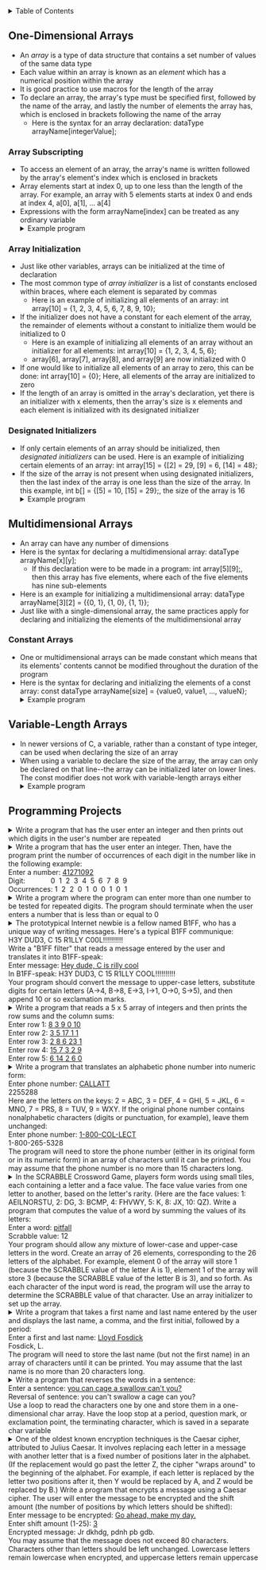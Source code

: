 <details>
<summary>Table of Contents</summary>
<ol>
  <li>
    <a href='#one-dimensional-arrays'>One-Dimensional Arrays</a> 
  </li> 
  <li>
    <a href='#multidimensional-arrays'>Multidimensional Arrays</a>
  </li> 
  <li>
    <a href='#variable-length-arrays'>Variable-Length Arrays</a>
  </li> 
  <li>
    <a href='#programming-projects'>Programming Projects</a>
  </li>
</ol>
</details>

## One-Dimensional Arrays
<ul>
  <li>
    <a>An <em>array</em> is a type of data structure that contains a set number of values of the same data type</a>
  </li>
  <li>
    <a>Each value within an array is known as an <em>element</em> which has a numerical position within the array</a>
  </li>
  <li>
    <a>It is good practice to use macros for the length of the array</a>
  </li>  
  <li>
    <a>To declare an array, the array's type must be specified first, followed by the name of the array, and lastly the number of elements the array has, which is enclosed in brackets following the name of the array</a>
    <ul>
      <li>
        <a>Here is the syntax for an array declaration: dataType arrayName[integerValue];</a>
      </li>
    </ul>    
  </li>     
</ul>    

### Array Subscripting
<ul>
  <li>
    <a>To access an element of an array, the array's name is written followed by the array's element's index which is enclosed in brackets</a>
  </li>
  <li>
    <a>Array elements start at index 0, up to one less than the length of the array. For example, an array with 5 elements starts at index 0 and ends at index 4, a[0], a[1], ... a[4]</a>
  </li>
  <li>
    <a>Expressions with the form arrayName[index] can be treated as any ordinary variable</a>
  </li> 
  <details>
    <summary>Example program</summary>

```c
#include <stdio.h>
//
int main()
{
    //variable declaration and initialization
    int array[10];
    //
    //inputting numbers into the array
    printf("Enter 10 numbers: ");
    for (int i = 0; i < 10; i++)
        scanf("%d", &array[i]);
    //
    //printing the array in reverse order
    printf("In reverse order: ");
    for (int i = 9; i >= 0; i--)
        printf("%d ", array[i]);
    //
    return 0;
}
```
<ul>  
  <details>
    <summary>Output</summary>
      <pre>
        <code>
Enter 10 numbers: <u>1 2 3 4 5 6 7 8 9 10</u>
In reverse order: 10 9 8 7 6 5 4 3 2 1
          </code>
        </pre>  
      </details>
    </ul>  
  </details>   
</ul> 

### Array Initialization
<ul>
  <li>
    <a>Just like other variables, arrays can be initialized at the time of declaration</a>
  </li>
  <li>
    <a>The most common type of <em>array initializer</em> is a list of constants enclosed within braces, where each element is separated by commas</a>
    <ul>
      <li>
        <a>Here is an example of initializing all elements of an array: int array[10] = {1, 2, 3, 4, 5, 6, 7, 8, 9, 10};</a>
      </li>
    </ul>    
  </li> 
  <li>
    <a>If the initializer does not have a constant for each element of the array, the remainder of elements without a constant to initialize them would be initialized to 0</a>
    <ul>
      <li>
        <a>Here is an example of initializing all elements of an array without an initializer for all elements: int array[10] = {1, 2, 3, 4, 5, 6};</a>
      </li>
      <li>
        <a>array[6], array[7], array[8], and array[9] are now initialized with 0</a>
      </li>  
    </ul>    
  </li>
  <li>
    <a>If one would like to initialize all elements of an array to zero, this can be done: int array[10] = {0}; Here, all elements of the array are initialized to zero</a>
  </li>  
  <li>
    <a>If the length of an array is omitted in the array's declaration, yet there is an initializer with x elements, then the array's size is x elements and each element is initialized with its designated initializer</a>
  </li>  
</ul>    

### Designated Initializers
<ul>
  <li>
    <a>If only certain elements of an array should be initialized, then <em>designated initializers</em> can be used. Here is an example of initializing certain elements of an array: int array[15] = {[2] = 29, [9] = 6, [14] = 48};</a>
  </li>
  <li>
    <a>If the size of the array is not present when using designated initializers, then the last index of the array is one less than the size of the array. In this example, int b[] = {[5] = 10, [15] = 29};, the size of the array is 16</a>
  </li>  
  <details>
    <summary>Example program</summary>

```c
#include <stdio.h>
//
int main()
{
    //variable declaration and initialization
    char ch;
    int seen[10] = {0}, maxSeen = 0;
    //
    printf("Enter a number: ");
    //do-while loop which iterates until the user enters the newline character
    do
    {
        ch = getchar();
        //
        //conditional statement which checks if user entered a number
        if (ch >= '0' && ch <= '9')
            //for loop which iterates over all indices of the seen array
            for (int i = 0; i < 10; i++)
                //conditional statement which checks if user entered a number that is the same as i
                if (ch - 48 == i)
                    seen[i]++;
    } while (ch != '\n');<br />
    //
    //for loop which iterates over all indices of the seen array
    for (int i = 0; i < 10; i++)
        //conditional statement which is used to find the maximum number of common digits the user input
        if (seen[i] > maxSeen)
            maxSeen = seen[i];
    //    
    //conditional statement which checks if the user input and repeated digits
    if (maxSeen > 1)
        printf("Repeated digit\n");
    //conditional statement which runs if the user input all unique digits    
    else
        printf("No repeated digit\n");
    //        
    return 0;
}
```
<ul>  
  <details>
      <summary>Output</summary>
        <pre>
          <code>
Enter a number: <u>123494</u>
Repeated digit
          </code>
        </pre>  
      </details>
    </ul>  
  </details> 
</ul>    

## Multidimensional Arrays
<ul>
  <li>
    <a>An array can have any number of dimensions</a>
  </li>
  <li>
    <a>Here is the syntax for declaring a multidimensional array: dataType arrayName[x][y];</a>
    <ul>
      <li>
        <a>If this declaration were to be made in a program: int array[5][9];, then this array has five elements, where each of the five elements has nine sub-elements</a>
      </li>
    </ul>
  </li> 
  <li>
    <a>Here is an example for initializing a multidimensional array: dataType arrayName[3][2] = {{0, 1}, {1, 0}, {1, 1}};</a>
  </li>
  <li>
    <a>Just like with a single-dimensional array, the same practices apply for declaring and initializing the elements of the multidimensional array</a>
  </li>        
</ul>    

### Constant Arrays
<ul>
  <li>
    <a>One or multidimensional arrays can be made constant which means that its elements' contents cannot be modified throughout the duration of the program</a>
  </li>
  <li>
    <a>Here is the syntax for declaring and initializing the elements of a const array: const dataType arrayName[size] = {value0, value1, ..., valueN};</a>
  </li>  
  <details>
    <summary>Example program</summary>

```c
#include <stdio.h>
//
int main()
{
    //variable declaration and initialization
    const int array[10] = {0, 1, 2, 3, 4, 5, 6, 7, 8, 9};
    //
    //for loop which prints the array's elements
    printf("Here are the array's elements: ");
    for (int i = 0; i < 10; i++)
        printf("%d ", i);
    //
    return 0;
}
```
<ul>   
  <details>
    <summary>Output</summary>
      <pre>
        <code>
Enter a number: <u>123494</u>
Repeated digit
        </code>
      </pre>  
    </details>
  </ul>  
</details> 
</ul>    

## Variable-Length Arrays
<ul>
  <li>
    <a>In newer versions of C, a variable, rather than a constant of type integer, can be used when declaring the size of an array</a>
  </li>
  <li>
    <a>When using a variable to declare the size of the array, the array can only be declared on that line--the array can be initialized later on lower lines. The const modifier does not work with variable-length arrays either</a>
  </li> 
  <details>
    <summary>Example program</summary>

```c
#include <stdio.h>
//
int main()
{
    //variable declaration and initialization
    char ch;
    int number10;
    //
    //prompt the user to enter a number
    printf("Enter the size of the array: ");
    scanf("%d", &number10);
    int array[number10];
    //
    //for loop which iterates from 0 to 9
    for (int i = 0; i < number10; i++)
        array[i] = i;
    //for loop which prints the array reversed
    printf("Here is the array reversed: ");
    for (int i = number10 - 1; i >= 0; i--)
        printf("%d ", array[i]);
    //
    return 0;
}
```   
<ul>
  <details>
    <summary>Output</summary>
      <pre>
        <code>
Enter a number: <u>123494</u>
Repeated digit
        </code>
      </pre>  
    </details>
  </ul>  
</details>  
</ul>   

## Programming Projects
<details>
  <summary>Write a program that has the user enter an integer and then prints out which digits in the user's number are repeated</summary>

```c
#include <stdio.h>
//
int main()
{
  //variable declaration and initialization
  char ch;
  int seen[10] = {0};
  //
  printf("Enter a number: ");
  //
  //do-while loop which iterates until the user enters a newline character
  do
  {
      ch = getchar();
      //
      //for loop which iterates from 0 to 9
      for (int i = 0; i < 10; i++)
          //conditional statement which checks if the character is a digit
          if (ch - 48 == i)
              seen[i]++;
  } while (ch != '\n');
  //
  //printing repeated digits to the screen
  printf("Repeated digit(s): ");
  for (int i = 0; i < 10; i++)
      if (seen[i] > 1)
          printf("%d ", i);
  //
  return 0;
}
```
<ul>  
  <details>
    <summary>Output</summary>
      <pre>
        <code>
Enter a number: <u>389457398745</u>
Repeated digit(s): 3 4 5 7 8 9  
        </code>
      </pre>  
    </details>
  </ul>  
</details>  

<details>
  <summary>Write a program that has the user enter an integer. Then, have the program print the number of occurrences of each digit in the number like in the following example:<br />
  Enter a number: <u>41271092</u><br />
  Digit: &nbsp;&nbsp;&nbsp;&nbsp;&nbsp;&nbsp;&nbsp;&nbsp;&nbsp;&nbsp;&nbsp;&nbsp;0&nbsp; 1&nbsp; 2&nbsp; 3&nbsp; 4&nbsp; 5&nbsp; 6&nbsp; 7&nbsp; 8&nbsp; 9<br />
  Occurrences: 1&nbsp;&nbsp;2&nbsp;&nbsp;2&nbsp;&nbsp;0&nbsp;&nbsp;1&nbsp;&nbsp;0&nbsp;&nbsp;0&nbsp;&nbsp;1&nbsp;&nbsp;0&nbsp;&nbsp;1</summary>

```c
#include <stdio.h<>
int main()
{
    //variable declarations and initializations
    char ch;
    int seen[10] = {0};
    //
    printf("Enter a number: ");
    //do-while loop which iterates until the user enters a newline character
    do
    {
        ch = getchar();
        //
        //for loop which iterates from 0 to 9
        for (int i = 0; i < 10; i++)
            //conditional statement which checks if the character is a digit
            if (ch - 48 == i)
                seen[i]++;
    } while (ch != '\n');
    //
    //for loop printing numbers 0 through 9
    printf("Digit:\t\t");
    for (int i = 0; i < 10; i++)
        printf("%d  ", i);
    //
    //for loop which prints the occurrences of each digit
    printf("\nOccurrences:\t");
    for (int i = 0; i < 10; i++)
        printf("%d  ", seen[i]);
    //
    return 0;
}
```
<ul>  
  <details>
    <summary>Output</summary>
      <pre>
        <code>
Enter a number: <u>23478</u>
Digit:          0  1  2  3  4  5  6  7  8  9  
Occurrences:    0  0  1  1  1  0  0  1  1  0
        </code>
      </pre>  
    </details>
  </ul>  
</details>  

<details>
  <summary>Write a program where the program can enter more than one number to be tested for repeated digits. The program should terminate when the user enters a number that is less than or equal to 0</summary>

```c
#include <stdio.h>
#include <stdbool.h>
//
#define TEN 10
//
int main()
{
    //variable declarations and initializations
    char ch;
    int seen[TEN] = {0}, sum = 0;
    bool flag = false;
    //
    do
    {
        printf("Enter a number: ");
        //do-while loop which iterates until the user enters a newline character
        do
        {
            ch = getchar();
            //for loop which iterates from 0 to 9
            for (int i = 0; i < TEN; i++)
                //conditional statement which checks if the character is a digit
                if (ch - 48 == i)
                    seen[i]++;
        } while (ch != '\n');
        //
        //summing up the occurrences of each digit
        for (int i = 0; i < TEN; sum += seen[i++]);
            //conditional statement which checks if the user entered exactly one zero digit and no other occurrences
                if (seen[0] == 1 && sum == 1)
                    flag = true;
        //
        //conditional statement which checks if the would like to continue inputting numbers
        if (!flag)
        {
            //for loop printing numbers 0 through 9
            printf("Digit:\t\t");
            for (int i = 0; i < TEN; i++)
                printf("%d  ", i);
            //
            //for loop which prints the occurrences of each digit
                      printf("\nOccurrences:\t");
                      for (int i = 0; i < TEN; i++)
                          printf("%d  ", seen[i]);
                      //  
                      //for loop which resets the seen array's elements to zero
                      for (int i = 0; i < TEN; i++)
                          seen[i] = 0;
                      //  
                      printf("\n\n");
                      sum = 0;
                  }
              } while (!flag);
    //
    return 0;
}
```
<ul>
  <details>
    <summary>Output</summary>
      <pre>
        <code>
Enter a number: <u>349857394857938475</u>
Digit:          0  1  2  3  4  5  6  7  8  9  
Occurrences:    0  0  0  3  3  3  0  3  3  3  
<br />
Enter a number: <u>394857394875938475938745938745</u>
Digit:          0  1  2  3  4  5  6  7  8  9  
Occurrences:    0  0  0  5  5  5  0  5  5  5  
<br />
Enter a number: <u>394875934758</u>
Digit:          0  1  2  3  4  5  6  7  8  9  
Occurrences:    0  0  0  2  2  2  0  2  2  2  
<br />
Enter a number: <u>0</u>
        </code>
      </pre>  
    </details>
  </ul>  
</details>  

<details>
  <summary>The prototypical Internet newbie is a fellow named B1FF, who has a unique way of writing messages. Here's a typical B1FF communique:<br />
  H3Y DUD3, C 15 R1LLY C00L!!!!!!!!!!<br />
  Write a "B1FF filter" that reads a message entered by the user and translates it into B1FF-speak:<br />
  Enter message: <u>Hey dude, C is rilly cool</u><br />
  In B1FF-speak: H3Y DUD3, C 15 R1LLY COOL!!!!!!!!!!<br />
  Your program should convert the message to upper-case letters, substitute digits for certain letters (A->4, B->8, E->3, I->1, O->0, S->5), and then append 10 or so exclamation marks.</summary>

```c
#include <stdio.h>
#include <ctype.h>
//
int main()
{
    //variable declarations and initializations
    char message[1024], ch;
    int iterations = 0;
    //
    printf("Enter message: ");
    //
    //do-while loop which iterates until the user enters the newline character
    do
    {
        ch = toupper(getchar());
        //
        //conditional statement which checks if the user did not enter the newline character
        if (ch != '\n')
            message[iterations++] = ch;
    } while (ch != '\n');
    //
    printf("In B1FF-speak: ");
    //for loop which iterates over each character of the user's message
    for (int i = 0; i < iterations; i++)
    {
        //conditional statements which change the value of the user's message according to B1FF-speak
        if (message[i] == 'A')
            message[i] = '4';
        else if (message[i] == 'B')
            message[i] = '8';  
        else if (message[i] == 'E')     
            message[i] = '3'; 
        else if (message[i] == 'I')
            message[i] = '1'; 
        else if (message[i] == 'O')
            message[i] = '0';   
        else if (message[i] == 'S')
            message[i] = '5';
        //
        putchar(message[i]);
    }
    //
    printf("!!!!!!!!!!");
    //
    return 0;
}
```   
<ul>
  <details>
    <summary>Output</summary>
      <pre>
        <code>
Enter message: Hey dude, C is rilly cool
In B1FF-speak: H3Y DUD3, C 15 R1LLY C00L!!!!!!!!!!
        </code>
      </pre>  
    </details>
  </ul>  
</details>  

<details>
  <summary>Write a program that reads a 5 x 5 array of integers and then prints the row sums and the column sums:<br />
  Enter row 1: <u>8 3 9 0 10</u><br />
  Enter row 2: <u>3 5 17 1 1</u><br />
  Enter row 3: <u>2 8 6 23 1</u><br />
  Enter row 4: <u>15 7 3 2 9</u><br />
  Enter row 5: <u>6 14 2 6 0</u></summary>

```c
#include <stdio.h>
//
#define FIVE 5
//
int main()
{
    //variable declarations and initializations
    int array[FIVE][FIVE], input, rowTotals[FIVE] = {0}, columnTotals[FIVE] = {0};
    //
    //for loop which iterates from 0 to one less than FIVE
    for (int i = 0; i < FIVE; i++) 
    {
        printf("Enter row %d: ", i + 1);
        //
        //for loop which iterates from 0 to one less than FIVE and gets user's input
        for (int j = 0; j < FIVE; rowTotals[i] += array[i][j], columnTotals[j] += array[i][j], j++)
            scanf("%d", &array[i][j]);
    }
    //
    //printing the sum of each row
    printf("\nRow totals: ");
    for (int i = 0; i < FIVE; printf("%d ", rowTotals[i++]));
    //
    //printing the sum of each column
    printf("\nColumn totals: ");
    for (int i = 0; i < FIVE; printf("%d ", columnTotals[i++]));
    //
    return 0;
          }
```
<ul> 
  <details>
    <summary>Output</summary>
      <pre>
        <code>
Enter row 1: <u>43 8 3 93 3</u>
Enter row 2: <u>3 8 9 6 0</u>
Enter row 3: <u>3468 43 9 3 3</u>
Enter row 4: <u>3
3 9 32 3</u>
Enter row 5: <u>3 9 8 6 7</u><br />
Row totals: 150 26 3526 50 33 
Column totals: 3520 71 38 140 16
        </code>
      </pre>  
    </details>
  </ul>  
</details>  

<details>
  <summary>Write a program that translates an alphabetic phone number into numeric form:<br />
  Enter phone number: <u>CALLATT</u><br />
  2255288<br />
  Here are the letters on the keys: 2 = ABC, 3 = DEF, 4 = GHI, 5 = JKL, 6 = MNO, 7 = PRS, 8 = TUV, 9 = WXY. If the original phone number contains nonalphabetic characters (digits or punctuation, for example), leave them unchanged:<br />
  Enter phone number: <u>1-800-COL-LECT</u><br />
  1-800-265-5328<br />
  The program will need to store the phone number (either in its original form or in its numeric form) in an array of characters until it can be printed. You may assume that the phone number is no more than 15 characters long.</summary>

```c
#include <stdio.h>
#include <ctype.h>
//
#define MAX 15
//
int main()
{
    //variable declarations and initializations
    char ch, array[MAX];
    int iterations = 0;
    //
    printf("Enter phone number: ");
    //
    //do-while loop which iterates until the user enters a newline character
    do
    {
        ch = getchar();
        //
        //conditional statement which checks if the user did not enter a newline character
        if (ch != '\n')
            array[iterations++] = ch;
    } while (ch != '\n');
    //
    //for loop which converts phone number into numerical representation
    for (int i = 0; i < iterations; i++)
    {
        //conditional statements which converts letters in user's phone number into integers
        if (array[i] >= 'A' && array[i] <= 'C')
            array[i] = '2';
        else if (array[i] >= 'D' && array[i] <= 'F')
            array[i] = '3';
        else if (array[i] >= 'G' && array[i] <= 'I')  
            array[i] = '4';
        else if (array[i] >= 'J' && array[i] <= 'L')
            array[i] = '5';
        else if (array[i] >= 'M' && array[i] <= 'O')
            array[i] = '6';
        else if (array[i] >= 'P' && array[i] <= 'S')
            array[i] = '7';
        else if (array[i] >= 'T' && array[i] <= 'V')
            array[i] = '8';
        else if (array[i] >= 'W' && array[i] <= 'Y')
            array[i] = '9';  
    }
    //
    //prints the numerical representation of the user's phone number
    printf("In numeric form: ");
    for (int i = 0; i < MAX; i++)
        printf("%c", array[i]);
    //
    return 0;
}
```
<ul>  
  <details>
    <summary>Output</summary>
      <pre>
        <code>
Enter phone number: 1-800-COL-LECT
In numeric form: 1-800-265-5328
        </code>
      </pre>  
    </details>
  </ul>  
</details>  

<details>
  <summary>In  the SCRABBLE Crossword Game, players form words using small tiles, each containing a letter and a face value. The face value varies from one letter to another, based on the letter's rarity. (Here are the face values: 1: AEILNORSTU, 2: DG, 3: BCMP, 4: FHVWY, 5: K, 8: JX, 10: QZ). Write a program that computes the value of a word by summing the values of its letters:<br />
  Enter a word: <u>pitfall</u><br />
  Scrabble value: 12<br />
  Your program should allow any mixture of lower-case and upper-case letters in the word. Create an array of 26 elements, corresponding to the 26 letters of the alphabet. For example, element 0 of the array will store 1 (because the SCRABBLE value of the letter A is 1), element 1 of the array will store 3 (because the SCRABBLE value of the letter B is 3), and so forth. As each character of the input word is read, the program will use the array to determine the SCRABBLE value of that character. Use an array initializer to set up the array.</summary>

```c
#include <stdio.h>
#include <ctype.h>
//
#define MAX 26
//
int main()
{
    //variable declarations and initializations
    const char array[MAX] = {1, 3, 3, 2, 1, 4, 2, 4, 1, 8, 5, 1, 3, 1, 1, 3, 10, 1, 1, 1, 1, 4, 4, 8, 4, 10};
    char ch;
    int value = 0;
    //
    printf("Enter a word: ");
    //do-while loop which iterates until the user enters a newline character
    do
    {
        ch = toupper(getchar());
        //
        //conditional statement which checks if the user did not enter a newline character
        if (ch != '\n')
            //for loop which iterates over all letters of the alphabet
            for (int i = 0; i < MAX; i++)
                //conditional statement which checks if the user a certain letter of the alphabet
                if (ch - 65 == i)
                    value += array[i];
    } while (ch != '\n');
    //
    printf("Scrabble value: %d\n", value);
    //
    return 0;
}
```
<ul>
  <details>
    <summary>Output</summary>
      <pre>
        <code>
Enter a word: Garrett
Scrabble value: 8
        </code>
      </pre>  
    </details>
  </ul>  
</details>  

<details>
  <summary>Write a program that takes a first name and last name entered by the user and displays the last name, a comma, and the first initial, followed by a period:<br />
  Enter a first and last name: <u>Lloyd Fosdick</u><br />
  Fosdick, L.<br />
  The program will need to store the last name (but not the first name) in an array of characters until it can be printed. You may assume that the last name is no more than 20 characters long.</summary>

```c
#include <stdio.h>
//
#define MAX 20
//
int main()
{
    //variable declarations and initializations
    char lastName[MAX], firstLetter, ch;
    int count = 0, iterations = 0;
    //
    printf("Enter a first and last name: ");
    //do-while loop which iterates until the user enters a newline character
    do
    {
        ch = getchar();
        //
        //conditional statement which checks if the user is entering its first name
        if (ch != ' ' && count == 0 && ch != '\n')
        {
            firstLetter = ch;
            count++;
        }
        //conditional statement which checks if the user is entering the space between the last name and the first letter
        else if (ch == ' ' && count > 0 && ch != '\n')
            count = -1;
        //conditional statement which checks if the user is entering the last name
        else if (ch != ' ' && count == -1 && ch != '\n')
            lastName[iterations++] = ch;
    } while (ch != '\n');
    //
    //printing the user's name to the screen
    printf("You entered the name: ");
    for (int i = 0; i < iterations; i++)
        putchar(lastName[i]);
    printf(", %c.\n", firstLetter);
    //
    return 0;
}
```
<ul>   
  <details>
    <summary>Output</summary>
      <pre>
        <code>
Enter a first and last name: <u>Garrett Ellis</u>
You entered the name: Ellis, G.
        </code>
      </pre>  
    </details>
  </ul>  
</details>  

<details>
  <summary>Write a program that reverses the words in a sentence:<br />
  Enter a sentence: <u>you can cage a swallow can't you?</u><br />
  Reversal of sentence: you can't swallow a cage can you?<br />
  Use a loop to read the characters one by one and store them in a one-dimensional char array. Have the loop stop at a period, question mark, or exclamation point, the terminating character, which is saved in a separate char variable</summary>

```c
#include <stdio.h>
//
#define MAX 100
//
int main()
{
    //variable declarations and initializations
    char array[MAX][MAX], ch;
    int words = 0, letters = 0, size[MAX];
    //
    printf("Enter a sentence: ");
    //do-while loop which iterates until the user enters a terminating character
    do
    {
        ch = getchar();
        //
        //conditional statement which checks if the user input a whitespace character
        if (ch == ' ')
        {
            words++;
            letters = 0;
        }
        //conditional statement which checks if the user did not input a punctuation mark or whitespace character
        else if (ch != '!' && ch != '?' && ch != '!' && ch != ' ')
        {
            array[words][letters++] = ch;
            size[words]++;
        }    
    } while (ch != '.' && ch != '?' && ch != '!');
    //
    //for loop which helps to print the user's message in reverse
    for (int i = words; i >= 0; i--)
    {
        for (int j = 0; j < size[i]; j++)
            getchar(array[i][j]);
        if (i > 0)
            putchar(' ');
    }
    //
    putchar(ch);
    //
    return 0;
}
```
<ul> 
  <details>
    <summary>Output</summary>
      <pre>
        <code>
Enter a sentence: <u>Wow Garrett is absolutely amazing!</u>
amazing absolutely is Garrett Wow!
        </code>
      </pre>  
    </details>
  </ul>  
</details>  

<details>
  <summary>One of the oldest known encryption techniques is the Caesar cipher, attributed to Julius Caesar. It involves replacing each letter in a message with another letter that is a fixed number of positions later in the alphabet. (If the replacement would go past the letter Z, the cipher "wraps around" to the beginning of the alphabet. For example, if each letter is replaced by the letter two positions after it, then Y would be replaced by A, and Z would be replaced by B.) Write a program that encrypts a message using a Caesar cipher. The user will enter the message to be encrypted and the shift amount (the number of positions by which letters should be shifted):<br />
  Enter message to be encrypted: <u>Go ahead, make my day.</u><br />
  Enter shift amount (1-25): <u>3</u><br />
  Encrypted message: Jr dkhdg, pdnh pb gdb.<br />
  You may assume that the message does not exceed 80 characters. Characters other than letters should be left unchanged. Lowercase letters remain lowercase when encrypted, and uppercase letters remain uppercase</summary>

```c
#include <stdio.h>
#include <ctype.h>
//
#define SIZE 80
//
int main()
{
    //variable declarations and initializations
    char message[SIZE], ch;
    int iterations = 0, shiftAmount;
    //
    printf("Enter message to be encrypted: ");
    //reading characters until newline character is encountered
    do
    {
        ch = getchar();
        //
        //conditionals statement which checks if the character did not enter a newline character
        if (ch != '\n')
            message[iterations++] = ch;
    } while (ch != '\n');
    //
    //getting shift amount from the user
    printf("Enter shift amount: ");
    scanf("%d", &shiftAmount);
    //
    //printing encrypted message to screen
    printf("Encrypted message: ");
    for (int i = 0; i < iterations; i++)
    {
        //conditional statements which alter the user's message
        if (message[i] >= 'A' && message[i] <= 'Z' && message[i] + shiftAmount <= 'Z')
            putchar(message[i] + shiftAmount);
        else if (message[i] >= 'A' && message[i] <= 'Z' && message[i] + shiftAmount > 'Z')
            putchar(message[i] + shiftAmount - 26);
        else if (message[i] >= 'a' && message[i] <= 'z' && message[i] + shiftAmount <= 'z')
            putchar(message[i] + shiftAmount);
        else if (message[i] >= 'a' && message[i] <= 'z' && message[i] + shiftAmount > 'z')
            putchar(message[i] + shiftAmount - 26);
        else
            putchar(message[i]);
    }
    //
    return 0;
}
```
<ul> 
  <details>
    <summary>Output</summary>
      <pre>
        <code>
Enter message to be encrypted: Garrett is amazing!
Enter shift amount: 5
Encrypted message: Lfwwjyy nx frfensl!
        </code>
      </pre>  
    </details>
  </ul>  
</details>  

